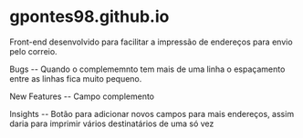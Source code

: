 # gpontes98.github.io

Front-end desenvolvido para facilitar a impressão de endereços para envio pelo correio.

Bugs
-- Quando o complememnto tem mais de uma linha o espaçamento entre as linhas fica muito pequeno.

New Features
-- Campo complemento

Insights
-- Botão para adicionar novos campos para mais endereços, assim daria para imprimir vários destinatários de uma só vez

